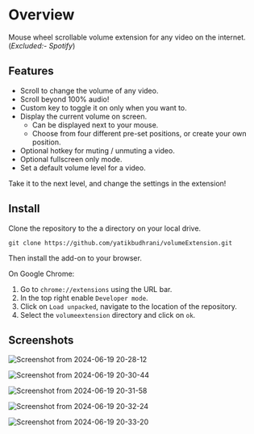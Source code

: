# Overview
Mouse wheel scrollable volume extension for any video on the internet. (*Excluded:- Spotify*)

## Features

- Scroll to change the volume of any video.
- Scroll beyond 100% audio!
- Custom key to toggle it on only when you want to.
- Display the current volume on screen.
    - Can be displayed next to your mouse.
    - Choose from four different pre-set positions, or create your own position.
- Optional hotkey for muting / unmuting a video.
- Optional fullscreen only mode.
- Set a default volume level for a video.

Take it to the next level, and change the settings in the extension!

## Install

Clone the repository to the a directory on your local drive.

```
git clone https://github.com/yatikbudhrani/volumeExtension.git
```

Then install the add-on to your browser.

On Google Chrome:

1. Go to `chrome://extensions` using the URL bar.
2. In the top right enable `Developer mode`.
3. Click on `Load unpacked`, navigate to the location of the repository.
4. Select the `volumeextension` directory and click on `ok`.

## Screenshots
![Screenshot from 2024-06-19 20-28-12](https://github.com/yatikbudhrani/volumeExtension/assets/42579329/0c8ea2d4-bc36-460f-86e4-5fa67c7b1fc1)

![Screenshot from 2024-06-19 20-30-44](https://github.com/yatikbudhrani/volumeExtension/assets/42579329/4d82bdc3-5338-4acd-b301-d4a907827835)

![Screenshot from 2024-06-19 20-31-58](https://github.com/yatikbudhrani/volumeExtension/assets/42579329/0d2b6289-bec6-4d6e-a6c9-982d3c10920a)

![Screenshot from 2024-06-19 20-32-24](https://github.com/yatikbudhrani/volumeExtension/assets/42579329/112ab9b6-1975-45ff-82b4-fe63ed4e02af)

![Screenshot from 2024-06-19 20-33-20](https://github.com/yatikbudhrani/volumeExtension/assets/42579329/2a6594cd-67f1-461b-a5a6-3d92c01f597a)
